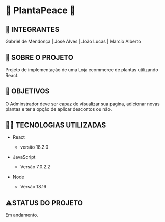 # 🌱 PlantaPeace 🌱


## 🤵 INTEGRANTES

Gabriel de Mendonça |  José Alves |  João Lucas |  Marcio Alberto

## 📕 SOBRE O PROJETO

Projeto de implementação de uma Loja ecommerce de plantas utilizando React.

## 📌 OBJETIVOS

O Adminstrador deve ser capaz de visualizar sua pagina, adicionar novas plantas e ter a opção de aplicar descontos ou não. 

## 👩‍💻 TECNOLOGIAS UTILIZADAS

- React
  - versão 18.2.0

- JavaScript
  - Versão 7.0.2.2

- Node
  - Versão 18.16

## ⚠️STATUS DO PROJETO

Em andamento.
